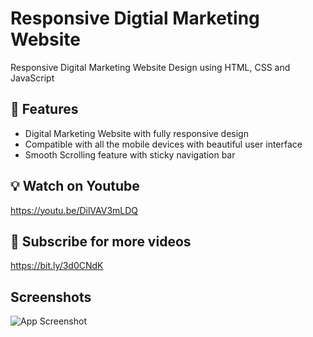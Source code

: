 # Responsive Digtial Marketing Website

Responsive Digital Marketing Website Design using HTML, CSS and JavaScript


## 🚀 Features

 - Digital Marketing Website with fully responsive design
 - Compatible with all the mobile devices with beautiful
   user interface
 - Smooth Scrolling feature with sticky navigation bar
    
## 💡 Watch on Youtube
https://youtu.be/DilVAV3mLDQ

## 🔔 Subscribe for more videos 
https://bit.ly/3d0CNdK

## Screenshots

![App Screenshot](https://github.com/praveenkanwar0/Responsive-Digital-Marketing-Website-Design-Starter/blob/master/digimart-preview.png)

